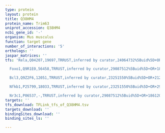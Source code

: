 ```yaml
---
type: protein
layout: protein
title: Q38HM4
protein_name: Trim63
uniprot_accession: Q38HM4
ncbi_gene_id: '-'
organism: Mus musculus
function: target gene
number_of_interactions: '5'
orthologs: ''
jaspar_matrices: ''
tfs: 'Rela,Q04207,19697,TRRUST,inferred by curator,24064732%5Buid%5D+OR+29087512%5Buid%5D,Yes

  Foxo1,Q9R1E0,56458,TRRUST,inferred by curator,29087512%5Buid%5D+OR+18612045%5Buid%5D,Yes

  Bcl3,Q9Z2F6,12051,TRRUST,inferred by curator,23251550%5Buid%5D+OR+21249144%5Buid%5D+OR+29087512%5Buid%5D,Yes

  Nfkb1,P25799,18033,TRRUST,inferred by curator,23251550%5Buid%5D+OR+29087512%5Buid%5D,Yes

  Nr3c1,P06537,-,TRRUST,inferred by curator,29087512%5Buid%5D+OR+18612045%5Buid%5D,Yes'
targets: ''
tfs_download: TFLink_tfs_of_Q38HM4.tsv
targets_download: ''
bindingSites_download: ''
binding_sites_ls: ''

---
```


